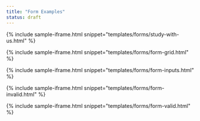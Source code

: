 ```yaml
---
title: "Form Examples"
status: draft
---
```


{% include sample-iframe.html snippet="templates/forms/study-with-us.html" %}

{% include sample-iframe.html snippet="templates/forms/form-grid.html" %}

{% include sample-iframe.html snippet="templates/forms/form-inputs.html" %}

{% include sample-iframe.html snippet="templates/forms/form-invalid.html" %}

{% include sample-iframe.html snippet="templates/forms/form-valid.html" %}
